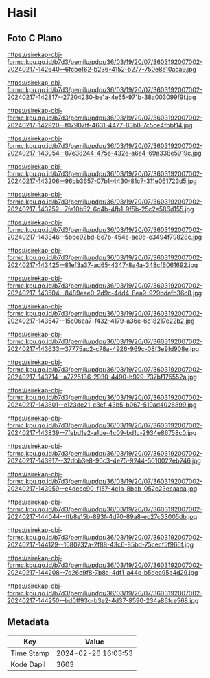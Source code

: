 # Hasil

## Foto C Plano

https://sirekap-obj-formc.kpu.go.id/b7d3/pemilu/pdpr/36/03/19/20/07/3603192007002-20240217-142640--6fcbe162-b236-4152-b277-750e8e10aca9.jpg

https://sirekap-obj-formc.kpu.go.id/b7d3/pemilu/pdpr/36/03/19/20/07/3603192007002-20240217-142817--27204230-be1a-4e65-971b-38a003099f9f.jpg

https://sirekap-obj-formc.kpu.go.id/b7d3/pemilu/pdpr/36/03/19/20/07/3603192007002-20240217-142920--f07907ff-4631-4477-83b0-7c5ce4fbbf14.jpg

https://sirekap-obj-formc.kpu.go.id/b7d3/pemilu/pdpr/36/03/19/20/07/3603192007002-20240217-143054--87e38244-475e-432e-a6e4-69a338e5919c.jpg

https://sirekap-obj-formc.kpu.go.id/b7d3/pemilu/pdpr/36/03/19/20/07/3603192007002-20240217-143206--96bb3657-07b1-4430-81c7-311e061723d5.jpg

https://sirekap-obj-formc.kpu.go.id/b7d3/pemilu/pdpr/36/03/19/20/07/3603192007002-20240217-143252--7fe10b52-6d4b-4fb1-9f5b-25c2e586d155.jpg

https://sirekap-obj-formc.kpu.go.id/b7d3/pemilu/pdpr/36/03/19/20/07/3603192007002-20240217-143346--5bbe92bd-8e7b-454e-ae0d-e3494f79828c.jpg

https://sirekap-obj-formc.kpu.go.id/b7d3/pemilu/pdpr/36/03/19/20/07/3603192007002-20240217-143425--81ef3a37-ad65-4347-8a4a-348cf6061692.jpg

https://sirekap-obj-formc.kpu.go.id/b7d3/pemilu/pdpr/36/03/19/20/07/3603192007002-20240217-143504--8489eae0-2d9c-4dd4-8ea9-929bdafb36c8.jpg

https://sirekap-obj-formc.kpu.go.id/b7d3/pemilu/pdpr/36/03/19/20/07/3603192007002-20240217-143547--15c06ea7-f432-4179-a36e-6c18217c22b2.jpg

https://sirekap-obj-formc.kpu.go.id/b7d3/pemilu/pdpr/36/03/19/20/07/3603192007002-20240217-143633--37775ac2-c78a-4926-969c-08f3e9fd908e.jpg

https://sirekap-obj-formc.kpu.go.id/b7d3/pemilu/pdpr/36/03/19/20/07/3603192007002-20240217-143714--a7725136-2930-4490-b929-737bf175552a.jpg

https://sirekap-obj-formc.kpu.go.id/b7d3/pemilu/pdpr/36/03/19/20/07/3603192007002-20240217-143801--c123de21-c3ef-43b5-b067-519ad4026899.jpg

https://sirekap-obj-formc.kpu.go.id/b7d3/pemilu/pdpr/36/03/19/20/07/3603192007002-20240217-143839--7febd1e2-a1be-4c09-bd1c-2934e86758c0.jpg

https://sirekap-obj-formc.kpu.go.id/b7d3/pemilu/pdpr/36/03/19/20/07/3603192007002-20240217-143917--32dbb3e8-90c3-4e75-9244-5010022eb246.jpg

https://sirekap-obj-formc.kpu.go.id/b7d3/pemilu/pdpr/36/03/19/20/07/3603192007002-20240217-143959--e4deec90-f157-4c1a-8bdb-052c23ecaaca.jpg

https://sirekap-obj-formc.kpu.go.id/b7d3/pemilu/pdpr/36/03/19/20/07/3603192007002-20240217-144044--ffb8e15b-893f-4d70-89a8-ec27c33005db.jpg

https://sirekap-obj-formc.kpu.go.id/b7d3/pemilu/pdpr/36/03/19/20/07/3603192007002-20240217-144129--1680732a-2f88-43c6-85bd-75cecf5f966f.jpg

https://sirekap-obj-formc.kpu.go.id/b7d3/pemilu/pdpr/36/03/19/20/07/3603192007002-20240217-144208--7d26c9f8-7b8a-4df1-a44c-b5dea95a4d29.jpg

https://sirekap-obj-formc.kpu.go.id/b7d3/pemilu/pdpr/36/03/19/20/07/3603192007002-20240217-144250--bd0ff93c-b3e2-4d37-8590-234a86fce568.jpg


## Metadata

| Key        | Value               |
| ---------- | ------------------- |
| Time Stamp | 2024-02-26 16:03:53 |
| Kode Dapil | 3603                |



